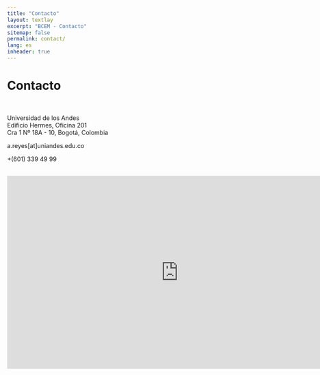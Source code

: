 ```yaml
---
title: "Contacto"
layout: textlay
excerpt: "BCEM - Contacto"
sitemap: false
permalink: contact/
lang: es
inheader: true
---
```


# Contacto


<br>

<i class="fa fa-map-marker"></i> 
Universidad de los Andes <br>
Edificio Hermes, Oficina 201 <br>
Cra 1 Nº 18A - 10, Bogotá, Colombia <br>

<i class="fa fa-envelope-o"></i> a.reyes[at]uniandes.edu.co

<i class="fa fa-phone"></i> +(601) 339 49 99


<br>

<!-- <div class="map" markdown="0">
<div id="googleMaps" class="templatemo-map"></div>
</div> -->

<div class="map" markdown="0">
<iframe src="https://www.google.com/maps/embed?pb=!1m18!1m12!1m3!1d31815.668198550386!2d-74.0870103652344!3d4.60145120000004!2m3!1f0!2f0!3f0!3m2!1i1024!2i768!4f13.1!3m3!1m2!1s0x8e3f99a4a139d173%3A0x9450ef2bb74cd95b!2sCra.%201%20%2318a-10%2C%20Bogot%C3%A1!5e0!3m2!1sen!2sco!4v1691281105033!5m2!1sen!2sco" width="800" height="450" style="border:0;" allowfullscreen="" loading="lazy" referrerpolicy="no-referrer-when-downgrade"></iframe>
</div>

<br>
<br>
